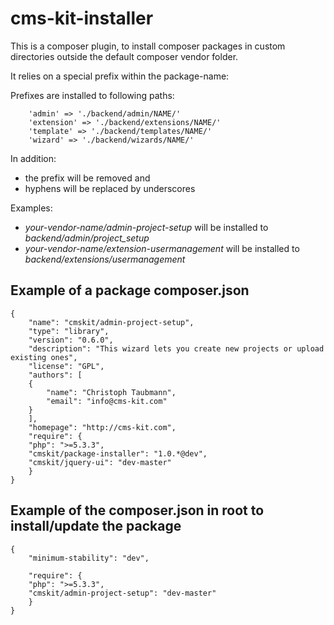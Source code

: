 cms-kit-installer
===================================

This is a composer plugin, to install composer packages in custom directories outside the default composer vendor folder.

It relies on a special prefix within the package-name:

Prefixes are installed to following paths:

        'admin' => './backend/admin/NAME/'
        'extension' => './backend/extensions/NAME/'
        'template' => './backend/templates/NAME/'
        'wizard' => './backend/wizards/NAME/'

In addition:

* the prefix will be removed and 
* hyphens will be replaced by underscores

Examples:

* *your-vendor-name/admin-project-setup* will be installed to *backend/admin/project_setup*
* *your-vendor-name/extension-usermanagement* will be installed to *backend/extensions/usermanagement*



## Example of a package composer.json 

	{
	    "name": "cmskit/admin-project-setup",
	    "type": "library",
	    "version": "0.6.0",
	    "description": "This wizard lets you create new projects or upload existing ones",
	    "license": "GPL",
	    "authors": [
		{
		    "name": "Christoph Taubmann",
		    "email": "info@cms-kit.com"
		}
	    ],
	    "homepage": "http://cms-kit.com",
	    "require": {
		"php": ">=5.3.3",
		"cmskit/package-installer": "1.0.*@dev",
		"cmskit/jquery-ui": "dev-master"
	    }
	}

## Example of the composer.json in root to install/update the package

	{
	    "minimum-stability": "dev",

	    "require": {
		"php": ">=5.3.3",
		"cmskit/admin-project-setup": "dev-master"
	    }
	}

